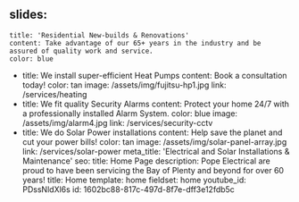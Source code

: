 slides:
  - 
    title: 'Residential New-builds & Renovations'
    content: Take advantage of our 65+ years in the industry and be assured of quality work and service.
    color: blue
  - 
    title: We install super-efficient Heat Pumps
    content: Book a consultation today!
    color: tan
    image: /assets/img/fujitsu-hp1.jpg
    link: /services/heating
  - 
    title: We fit quality Security Alarms
    content: Protect your home 24/7 with a professionally installed Alarm System.
    color: blue
    image: /assets/img/alarm4.jpg
    link: /services/security-cctv
  - 
    title: We do Solar Power installations
    content: Help save the planet and cut your power bills!
    color: tan
    image: /assets/img/solar-panel-array.jpg
    link: /services/solar-power
meta_title: 'Electrical and Solar Installations & Maintenance'
seo:
  title: Home Page
  description: Pope Electrical are proud to have been servicing the Bay of Plenty and beyond for over 60 years!
title: Home
template: home
fieldset: home
youtube_id: PDssNldXl6s
id: 1602bc88-817c-497d-8f7e-dff3e12fdb5c
